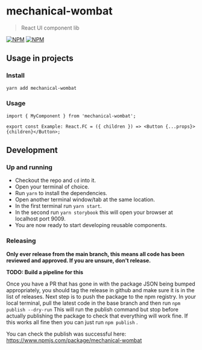 # mechanical-wombat

> React UI component lib

[![NPM](https://img.shields.io/npm/v/mechanical-wombat.svg)](https://www.npmjs.com/package/mechanical-wombat)
[![NPM](https://badgen.net/bundlephobia/minzip/mechanical-wombat)](https://badgen.net/bundlephobia/minzip/mechanical-wombat)



## Usage in projects

### Install

```bash
yarn add mechanical-wombat
```

### Usage

```tsx
import { MyComponent } from 'mechanical-wombat';

export const Example: React.FC = ({ children }) => <Button {...props}>{children}</Button>;
```

## Development

### Up and running

* Checkout the repo and `cd` into it.
* Open your terminal of choice.
* Run `yarn` to install the dependencies.
* Open another terminal window/tab at the same location.
* In the first terminal run `yarn start`.
* In the second run `yarn storybook` this will open your browser at localhost port 9009.
* You are now ready to start developing reusable components.

### Releasing

**Only ever release from the main branch, this means all code has been reviewed and approved. If you are unsure, don't release.**

**TODO: Build a pipeline for this**

Once you have a PR that has gone in with the package JSON being bumped appropriately, you should tag the release in github and make sure it is in the list of releases.
Next step is to push the package to the npm registry.
In your local terminal, pull the latest code in the base branch and then run 
`npm publish --dry-run`
This will run the publish command but stop before actually publishing the package to check that everything will work fine.
If this works all fine then you can just run 
`npm publish` .

You can check the publish was successful here: https://www.npmjs.com/package/mechanical-wombat
